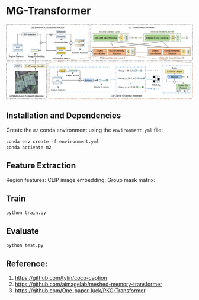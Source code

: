# MG-Transformer
<p align="center">
  <img src="images/MG-Transformer.png" alt="MG-Transformer" width="800"/>
</p>

## Installation and Dependencies
Create the `m2` conda environment using the `environment.yml` file:
```
conda env create -f environment.yml
conda activate m2
```
## Feature Extraction
Region features:
CLIP image embedding:
Group mask matrix:

## Train
```
python train.py
```

## Evaluate
```
python test.py
```


## Reference:
1. https://github.com/tylin/coco-caption
2. https://github.com/aimagelab/meshed-memory-transformer
3. https://github.com/One-paper-luck/PKG-Transformer
